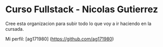 # Curso Fullstack - Nicolas Gutierrez

Cree esta organizacion para subir todo lo que voy a ir haciendo en la cursada.

Mi perfil: [ag171980] (https://github.com/ag171980)
